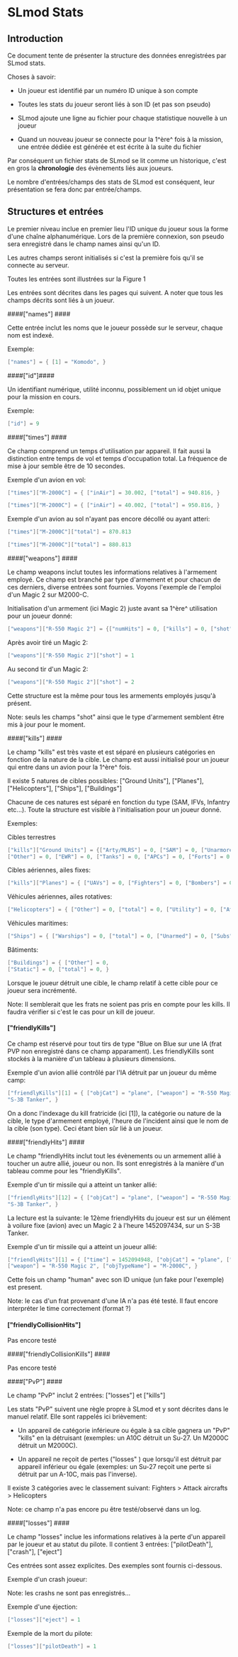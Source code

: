 
SLmod Stats
================


Introduction 
--------------

Ce document tente de présenter la structure des données enregistrées par
SLmod stats.

Choses à savoir:

-   Un joueur est identifié par un numéro ID unique à son compte

-   Toutes les stats du joueur seront liés à son ID (et pas son pseudo)

-   SLmod ajoute une ligne au fichier pour chaque statistique nouvelle à
    un joueur

-   Quand un nouveau joueur se connecte pour la 1^ère^ fois à la
    mission, une entrée dédiée est générée et est écrite à la suite du
    fichier

Par conséquent un fichier stats de SLmod se lit comme un historique,
c'est en gros la **chronologie** des évènements liés aux joueurs.

Le nombre d'entrées/champs des stats de SLmod est conséquent, leur
présentation se fera donc par entrée/champs.

Structures et entrées 
-------------------------

Le premier niveau inclue en premier lieu l'ID unique du joueur sous la
forme d'une chaîne alphanumérique. Lors de la première connexion, son
pseudo sera enregistré dans le champ names ainsi qu'un ID.

Les autres champs seront initialisés si c'est la première fois qu'il se
connecte au serveur.

Toutes les entrées sont illustrées sur la Figure 1

Les entrées sont décrites dans les pages qui suivent.
A noter que tous les champs décrits sont liés à un joueur.

####["names"] ####


Cette entrée inclut les noms que le joueur possède sur le serveur,
chaque nom est indexé.

Exemple:

```lua
["names"] = { [1] = "Komodo", }
```

####["id"]####


Un identifiant numérique, utilité inconnu, possiblement un id objet
unique pour la mission en cours.

Exemple:
```lua
["id"] = 9
```
####["times"] ####

Ce champ comprend un temps d'utilisation par appareil. Il fait aussi la
distinction entre temps de vol et temps d'occupation total. La fréquence
de mise à jour semble être de 10 secondes.

Exemple d'un avion en vol:
```lua
["times"]["M-2000C"] = { ["inAir"] = 30.002, ["total"] = 940.816, }

["times"]["M-2000C"] = { ["inAir"] = 40.002, ["total"] = 950.816, }
```
Exemple d'un avion au sol n'ayant pas encore décollé ou ayant atteri:
```lua
["times"]["M-2000C"]["total"] = 870.813

["times"]["M-2000C"]["total"] = 880.813
```
####["weapons"] ####


Le champ weapons inclut toutes les informations relatives à l'armement
employé. Ce champ est branché par type d'armement et pour chacun de ces
derniers, diverse entrées sont fournies. Voyons l'exemple de l'emploi
d'un Magic 2 sur M2000-C.

Initialisation d'un armement (ici Magic 2) juste avant sa 1^ère^
utilisation pour un joueur donné:
```lua
["weapons"]["R-550 Magic 2"] = {["numHits"] = 0, ["kills"] = 0, ["shot"] = 0, ["hit"] = 0, }
```
Après avoir tiré un Magic 2:
```lua
["weapons"]["R-550 Magic 2"]["shot"] = 1
```
Au second tir d'un Magic 2:
```lua
["weapons"]["R-550 Magic 2"]["shot"] = 2
```
Cette structure est la même pour tous les armements employés jusqu'à
présent.

Note: seuls les champs "shot" ainsi que le type d'armement semblent être
mis à jour pour le moment.

####["kills"] ####


Le champ "kills" est très vaste et est séparé en plusieurs catégories en
fonction de la nature de la cible. Le champ est aussi initialisé pour un
joueur qui entre dans un avion pour la 1^ère^ fois.

Il existe 5 natures de cibles possibles: ["Ground Units"],
["Planes"], ["Helicopters"], ["Ships"],
["Buildings"]

Chacune de ces natures est séparé en fonction du type (SAM, IFVs,
Infantry etc...).
Toute la structure est visible à l'initialisation pour un joueur donné.

Exemples:

Cibles terrestres
```lua
["kills"]["Ground Units"] = {["Arty/MLRS"] = 0, ["SAM"] = 0, ["Unarmored"] = 0, ["IFVs"] = 0, ["AAA"] = 0, ["total"] = 0,
["Other"] = 0, ["EWR"] = 0, ["Tanks"] = 0, ["APCs"] = 0, ["Forts"] = 0, ["Infantry"] = 0, }
```
Cibles aériennes, ailes fixes:
```lua
["kills"]["Planes"] = { ["UAVs"] = 0, ["Fighters"] = 0, ["Bombers"] = 0, ["total"] = 0, ["Transports"] = 0, ["Other"] = 0, ["Support"] = 0, ["Attack"] = 0, }
```
Véhicules aériennes, ailes rotatives:
```lua
["Helicopters"] = { ["Other"] = 0, ["total"] = 0, ["Utility"] = 0, ["Attack"] = 0, }
```
Véhicules maritimes:
```lua
["Ships"] = { ["Warships"] = 0, ["total"] = 0, ["Unarmed"] = 0, ["Subs"] = 0, ["Other"] = 0, }
```
Bâtiments:
```lua
["Buildings"] = { ["Other"] = 0,
["Static"] = 0, ["total"] = 0, }
```
Lorsque le joueur détruit une cible, le champ relatif à cette cible pour
ce joueur sera incrémenté.

Note: Il semblerait que les frats ne soient pas pris en compte pour les
kills. Il faudra vérifier si c'est le cas pour un kill de joueur.

#### ["friendlyKills"] ####


Ce champ est réservé pour tout tirs de type "Blue on Blue sur une IA
(frat PVP non enregistré dans ce champ apparament). Les friendlyKills
sont stockés à la manière d'un tableau à plusieurs dimensions.

Exemple d'un avion allié contrôlé par l'IA détruit par un joueur du même
camp:
```lua
["friendlyKills"][1] = { ["objCat"] = "plane", ["weapon"] = "R-550 Magic 2", ["time"] = 1452097472, ["objTypeName"] =
"S-3B Tanker", }
```
On a donc l'indexage du kill fratricide (ici [1]), la catégorie ou
nature de la cible, le type d'armement employé, l'heure de l'incident
ainsi que le nom de la cible (son type). Ceci étant bien sûr lié à un
joueur.

####["friendlyHits"] ####


Le champ "friendlyHits inclut tout les évènements ou un armement allié à
toucher un autre allié, joueur ou non. Ils sont enregistrés à la manière
d'un tableau comme pour les "friendlyKills".

Exemple d'un tir missile qui a atteint un tanker allié:
```lua
["friendlyHits"][12] = { ["objCat"] = "plane", ["weapon"] = "R-550 Magic 2", ["time"] = 1452097434, ["objTypeName"] =
"S-3B Tanker", }
```
La lecture est la suivante: le 12ème friendlyHits du joueur est sur un
élément à voilure fixe (avion) avec un Magic 2 à l'heure 1452097434, sur
un S-3B Tanker.

Exemple d'un tir missile qui a atteint un joueur allié:
```lua
["friendlyHits"][1] = { ["time"] = 1452094948, ["objCat"] = "plane", ["human"] = "64x2630xx29584x77xx0x49x583a3xxx",
["weapon"] = "R-550 Magic 2", ["objTypeName"] = "M-2000C", }
```
Cette fois un champ "human" avec son ID unique (un fake pour l'exemple)
est present.

Note: le cas d'un frat provenant d'une IA n'a pas été testé. Il faut
encore interpréter le time correctement (format ?)

#### ["friendlyCollisionHits"] ####


Pas encore testé

####["friendlyCollisionKills"] ####


Pas encore testé

####["PvP"] ####


Le champ "PvP" inclut 2 entrées: ["losses"] et
["kills"]

Les stats "PvP" suivent une règle propre à SLmod et y sont décrites dans
le manuel relatif. Elle sont rappelés ici brièvement:

-   Un appareil de catégorie inférieure ou égale à sa cible gagnera un
    "PvP" "kills" en la détruisant (exemples: un A10C détruit un Su-27.
    Un M2000C détruit un M2000C).

-   Un appareil ne reçoit de pertes ("losses" ) que lorsqu'il est
    détruit par appareil inférieur ou égale (exemples: un Su-27 reçoit
    une perte si détruit par un A-10C, mais pas l'inverse).

Il existe 3 catégories avec le classement suivant: Fighters &gt; Attack
aircrafts &gt; Helicopters

Note: ce champ n'a pas encore pu être testé/observé dans un log.

####["losses"] ####


Le champ "losses" inclue les informations relatives à la perte d'un
appareil par le joueur et au statut du pilote. Il contient 3 entrées:
["pilotDeath"], ["crash"], ["eject"]

Ces entrées sont assez explicites. Des exemples sont fournis ci-dessous.

Exemple d'un crash joueur:

Note: les crashs ne sont pas enregistrés…

Exemple d'une éjection:
```lua
["losses"]["eject"] = 1
```
Exemple de la mort du pilote:
```lua
["losses"]["pilotDeath"] = 1
```

